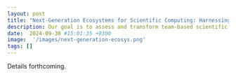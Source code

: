 ```yaml
---
layout: post
title: "Next-Generation Ecosystems for Scientific Computing: Harnessing Community, Software, and AI for Mission-Driven Team Science"
description: Our goal is to assess and transform team-based scientific software, with emphasis on building ecosystems to address the needs of next-generation research in scientific computing, while advancing emerging AI technologies.
date:  2024-09-30 #15:01:35 +0300
image:  '/images/next-generation-ecosys.png'
tags: []
---
```




Details forthcoming.

